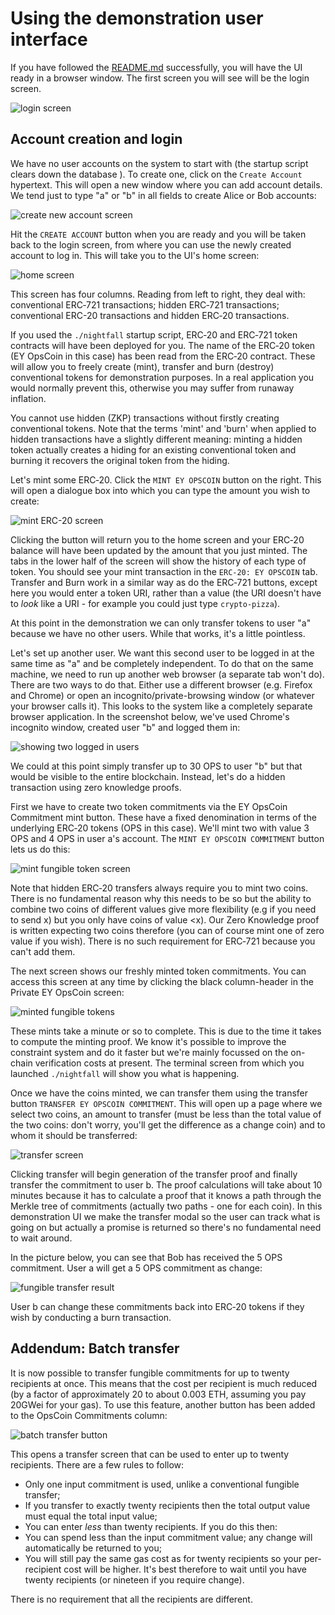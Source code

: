 # Using the demonstration user interface

If you have followed the [README.md](./README.md) successfully, you will have the UI ready in a
browser window. The first screen you will see will be the login screen.

![login screen](doc/images/login.jpg)

## Account creation and login

We have no user accounts on the system to start with (the startup script clears down the database ).
To create one, click on the `Create Account` hypertext. This will open a new window where you can
add account details. We tend just to type "a" or "b" in all fields to create Alice or Bob accounts:

![create new account screen](doc/images/create-account.jpg)

Hit the `CREATE ACCOUNT` button when you are ready and you will be taken back to the login screen,
from where you can use the newly created account to log in. This will take you to the UI's home
screen:

![home screen](doc/images/home.jpg)

This screen has four columns. Reading from left to right, they deal with: conventional
ERC&#x2011;721 transactions; hidden ERC&#x2011;721 transactions; conventional ERC-20 transactions
and hidden ERC&#x2011;20 transactions.

If you used the `./nightfall` startup script, ERC&#x2011;20 and ERC&#x2011;721 token contracts will
have been deployed for you. The name of the ERC&#x2011;20 token (EY OpsCoin in this case) has been
read from the ERC&#x2011;20 contract. These will allow you to freely create (mint), transfer and
burn (destroy) conventional tokens for demonstration purposes. In a real application you would
normally prevent this, otherwise you may suffer from runaway inflation.

You cannot use hidden (ZKP) transactions without firstly creating conventional tokens. Note that the
terms 'mint' and 'burn' when applied to hidden transactions have a slightly different meaning:
minting a hidden token actually creates a hiding for an existing conventional token and burning it
recovers the original token from the hiding.

Let's mint some ERC&#x2011;20. Click the `MINT EY OPSCOIN` button on the right. This will open a
dialogue box into which you can type the amount you wish to create:

![mint ERC-20 screen](doc/images/mint-ERC-20.jpg)

Clicking the button will return you to the home screen and your ERC&#x2011;20 balance will have been
updated by the amount that you just minted. The tabs in the lower half of the screen will show the
history of each type of token. You should see your mint transaction in the `ERC-20: EY OPSCOIN` tab.
Transfer and Burn work in a similar way as do the ERC&#x2011;721 buttons, except here you would
enter a token URI, rather than a value (the URI doesn't have to _look_ like a URI - for example you
could just type `crypto-pizza`).

At this point in the demonstration we can only transfer tokens to user "a" because we have no other
users. While that works, it's a little pointless.

Let's set up another user. We want this second user to be logged in at the same time as "a" and be
completely independent. To do that on the same machine, we need to run up another web browser (a
separate tab won't do). There are two ways to do that. Either use a different browser (e.g. Firefox
and Chrome) or open an incognito/private-browsing window (or whatever your browser calls it). This
looks to the system like a completely separate browser application. In the screenshot below, we've
used Chrome's incognito window, created user "b" and logged them in:

![showing two logged in users](doc/images/two-users.jpg)

We could at this point simply transfer up to 30 OPS to user "b" but that would be visible to the
entire blockchain. Instead, let's do a hidden transaction using zero knowledge proofs.

First we have to create two token commitments via the EY OpsCoin Commitment mint button. These have
a fixed denomination in terms of the underlying ERC&#x2011;20 tokens (OPS in this case). We'll mint
two with value 3 OPS and 4 OPS in user a's account. The `MINT EY OPSCOIN COMMITMENT` button lets us
do this:

![mint fungible token screen](doc/images/mint-fungible.jpg)

Note that hidden ERC&#x2011;20 transfers always require you to mint two coins. There is no
fundamental reason why this needs to be so but the ability to combine two coins of different values
give more flexibility (e.g if you need to send x) but you only have coins of value <x). Our Zero
Knowledge proof is written expecting two coins therefore (you can of course mint one of zero value
if you wish). There is no such requirement for ERC&#x2011;721 because you can't add them.

The next screen shows our freshly minted token commitments. You can access this screen at any time
by clicking the black column-header in the Private EY OpsCoin screen:

![minted fungible tokens](doc/images/minted-fungible.jpg)

These mints take a minute or so to complete. This is due to the time it takes to compute the minting
proof. We know it's possible to improve the constraint system and do it faster but we're mainly
focussed on the on-chain verification costs at present. The terminal screen from which you launched
`./nightfall` will show you what is happening.

Once we have the coins minted, we can transfer them using the transfer button
`TRANSFER EY OPSCOIN COMMITMENT`. This will open up a page where we select two coins, an amount to
transfer (must be less than the total value of the two coins: don't worry, you'll get the difference
as a change coin) and to whom it should be transferred:

![transfer screen](doc/images/fungible-transfer-screen.jpg)

Clicking transfer will begin generation of the transfer proof and finally transfer the commitment to
user b. The proof calculations will take about 10 minutes because it has to calculate a proof that
it knows a path through the Merkle tree of commitments (actually two paths - one for each coin). In
this demonstration UI we make the transfer modal so the user can track what is going on but actually
a promise is returned so there's no fundamental need to wait around.

In the picture below, you can see that Bob has received the 5 OPS commitment. User a will get a 5
OPS commitment as change:

![fungible transfer result](doc/images/fungible-transfer-result.jpg)

User b can change these commitments back into ERC&#x2011;20 tokens if they wish by conducting a burn
transaction.

## Addendum: Batch transfer

It is now possible to transfer fungible commitments for up to twenty recipients at once.  This means that the cost per recipient is much reduced (by a factor of approximately 20 to about 0.003 ETH, assuming you pay 20GWei for your gas).  To use this feature, another button has been added to the OpsCoin Commitments column:

![batch transfer button](doc/images/home-batch.jpg)

This opens a transfer screen that can be used to enter up to twenty recipients. There are a few rules to follow:
- Only one input commitment is used, unlike a conventional fungible transfer;
- If you transfer to exactly twenty recipients then the total output value must equal the total input value;
- You can enter _less_ than twenty recipients.  If you do this then:
 - You can spend less than the input commitment value; any change will automatically be returned to you;
 - You will still pay the same gas cost as for twenty recipients so your per-recipient cost will be higher. It's best therefore to wait until you have twenty recipients (or nineteen if you require change).

There is no requirement that all the recipients are different.
